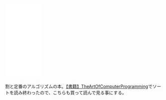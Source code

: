 <iframe sandbox="allow-popups allow-scripts allow-modals allow-forms allow-same-origin" style="width:120px;height:240px;" marginwidth="0" marginheight="0" scrolling="no" frameborder="0" src="//rcm-fe.amazon-adsystem.com/e/cm?lt1=_blank&bc1=000000&IS2=1&bg1=FFFFFF&fc1=000000&lc1=0000FF&t=karino203-22&language=ja_JP&o=9&p=8&l=as4&m=amazon&f=ifr&ref=as_ss_li_til&asins=B08FH8N996&linkId=4db661abcb08d941aa358efacf03628d"></iframe>

割と定番のアルゴリズムの本。[【書籍】TheArtOfComputerProgramming](【書籍】TheArtOfComputerProgramming.md)でソートを読み終わったので、こちらも買って読んで見る事にする。